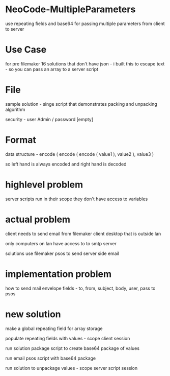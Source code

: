 # NeoCode-MultipleParameters
use repeating fields and base64 for passing multiple parameters from client to server

# Use Case
for pre filemaker 16 solutions that don't have json - i built this to escape text - so you can pass an array to a server script

# File
sample solution - singe script that demonstrates packing and unpacking algorithm

security - user Admin / password [empty]

# Format
data structure - encode ( encode ( encode ( value1 ), value2 ), value3 )

so left hand is always encoded and right hand is decoded

# highlevel problem

server scripts run in their scope
they don't have access to variables

# actual problem

client needs to send email from filemaker client desktop that is outside lan

only computers on lan have access to to smtp server

solutions use filemaker psos to send server side email

# implementation problem

how to send mail envelope fields - to, from, subject, body, user, pass to psos

# new solution

make a global repeating field for array storage

populate repeating fields with values - scope client session

run solution package script to create base64 package of values

run email psos script with base64 package

run solution to unpackage values - scope server script session
